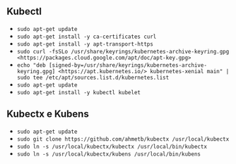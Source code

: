 ## Kubectl

- `sudo apt-get update`
- `sudo apt-get install -y ca-certificates curl`
- `sudo apt-get install -y apt-transport-https`
- `sudo curl -fsSLo /usr/share/keyrings/kubernetes-archive-keyring.gpg <https://packages.cloud.google.com/apt/doc/apt-key.gpg>`
- `echo "deb [signed-by=/usr/share/keyrings/kubernetes-archive-keyring.gpg] <https://apt.kubernetes.io/> kubernetes-xenial main" | sudo tee /etc/apt/sources.list.d/kubernetes.list`
- `sudo apt-get update`
- `sudo apt-get install -y kubectl kubelet`

## Kubectx  e Kubens

- `sudo apt-get update`
- `sudo git clone https://github.com/ahmetb/kubectx /usr/local/kubectx`
- `sudo ln -s /usr/local/kubectx/kubectx /usr/local/bin/kubectx`
- `sudo ln -s /usr/local/kubectx/kubens /usr/local/bin/kubens`
